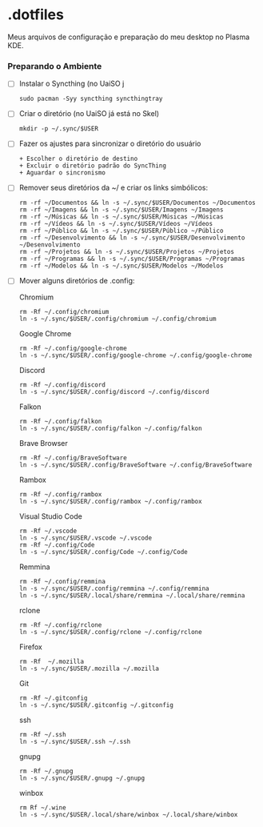 # .dotfiles

Meus arquivos de configuração e preparação do meu desktop no Plasma KDE.

### Preparando o Ambiente

* [ ] Instalar o Syncthing (no UaiSO j
  ```
  sudo pacman -Syy syncthing syncthingtray
  ```
* [ ] Criar o diretório (no UaiSO já está no Skel)
  ```
  mkdir -p ~/.sync/$USER
  ```
* [ ] Fazer os ajustes para sincronizar o diretório do usuário
      
      + Escolher o diretório de destino
      + Excluir o diretório padrão do SyncThing
      + Aguardar o sincronismo

* [ ] Remover seus diretórios da ~/ e criar os links simbólicos:
  ```
  rm -rf ~/Documentos && ln -s ~/.sync/$USER/Documentos ~/Documentos
  rm -rf ~/Imagens && ln -s ~/.sync/$USER/Imagens ~/Imagens
  rm -rf ~/Músicas && ln -s ~/.sync/$USER/Músicas ~/Músicas
  rm -rf ~/Vídeos && ln -s ~/.sync/$USER/Vídeos ~/Vídeos
  rm -rf ~/Público && ln -s ~/.sync/$USER/Público ~/Público
  rm -rf ~/Desenvolvimento && ln -s ~/.sync/$USER/Desenvolvimento ~/Desenvolvimento
  rm -rf ~/Projetos && ln -s ~/.sync/$USER/Projetos ~/Projetos
  rm -rf ~/Programas && ln -s ~/.sync/$USER/Programas ~/Programas
  rm -rf ~/Modelos && ln -s ~/.sync/$USER/Modelos ~/Modelos
  
  ```
* [ ] Mover alguns diretórios de .config:
  
  Chromium
  ```
  rm -Rf ~/.config/chromium
  ln -s ~/.sync/$USER/.config/chromium ~/.config/chromium
  ```

  Google Chrome
  ```
  rm -Rf ~/.config/google-chrome 
  ln -s ~/.sync/$USER/.config/google-chrome ~/.config/google-chrome
  ```

  Discord
  ```
  rm -Rf ~/.config/discord 
  ln -s ~/.sync/$USER/.config/discord ~/.config/discord
  ```

  Falkon
   ```
  rm -Rf ~/.config/falkon
  ln -s ~/.sync/$USER/.config/falkon ~/.config/falkon
  ```
  
  Brave Browser
   ```
  rm -Rf ~/.config/BraveSoftware
  ln -s ~/.sync/$USER/.config/BraveSoftware ~/.config/BraveSoftware
  ```
  Rambox
   ```
  rm -Rf ~/.config/rambox
  ln -s ~/.sync/$USER/.config/rambox ~/.config/rambox
  ```
  Visual Studio Code
     ```
  rm -Rf ~/.vscode
  ln -s ~/.sync/$USER/.vscode ~/.vscode
  rm -Rf ~/.config/Code
  ln -s ~/.sync/$USER/.config/Code ~/.config/Code
  ```
  
  Remmina
   ```
  rm -Rf ~/.config/remmina
  ln -s ~/.sync/$USER/.config/remmina ~/.config/remmina
  ln -s ~/.sync/$USER/.local/share/remmina ~/.local/share/remmina
  
  ```
  rclone
  ```
  rm -Rf ~/.config/rclone
  ln -s ~/.sync/$USER/.config/rclone ~/.config/rclone
  ```
  
  Firefox
  ```
  rm -Rf  ~/.mozilla 
  ln -s ~/.sync/$USER/.mozilla ~/.mozilla 
  ```
  
  Git 
  ```
  rm -Rf ~/.gitconfig
  ln -s ~/.sync/$USER/.gitconfig ~/.gitconfig
  ```
  
  ssh
  ```
  rm -Rf ~/.ssh
  ln -s ~/.sync/$USER/.ssh ~/.ssh
  ```
  
  gnupg
  ```
  rm -Rf ~/.gnupg
  ln -s ~/.sync/$USER/.gnupg ~/.gnupg
  ```
  
  winbox
  ```
  rm Rf ~/.wine
  ln -s ~/.sync/$USER/.local/share/winbox ~/.local/share/winbox
  ```
  
